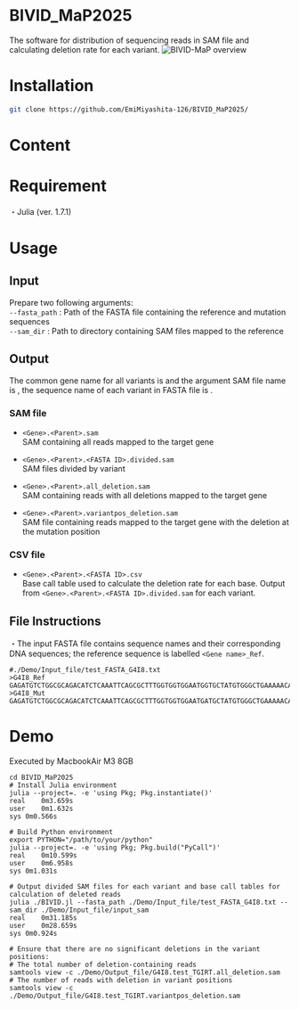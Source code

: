 # BIVID_MaP2025

The software for distribution of sequencing reads in SAM file and calculating deletion rate for each variant.
![BIVID-MaP overview](https://raw.githubusercontent.com/EmiMiyashita-126/ForImages2/main/images/250505_Github_BIVID_MaP.jpg)

# Installation 
```bash
git clone https://github.com/EmiMiyashita-126/BIVID_MaP2025/
```

# Content

# Requirement

・Julia (ver. 1.7.1)

# Usage
## Input

Prepare two  following arguments: <br>
  `--fasta_path` : Path of the FASTA file containing the reference and mutation sequences<br>
  `--sam_dir` : Path to directory containing SAM files mapped to the reference<br>


## Output
The common gene name for all variants is <Gene> and the argument SAM file name is <Parent>, the sequence name of each variant in FASTA file is <FASTA ID>. 
### SAM file

- `<Gene>.<Parent>.sam`  
  SAM containing all reads mapped to the target gene<br>

- `<Gene>.<Parent>.<FASTA ID>.divided.sam`  
  SAM files divided by variant

- `<Gene>.<Parent>.all_deletion.sam`  
  SAM containing reads with all deletions mapped to the target gene 

- `<Gene>.<Parent>.variantpos_deletion.sam`  
   SAM file containing reads mapped to the target gene with the deletion at the mutation position

### CSV file

- `<Gene>.<Parent>.<FASTA ID>.csv`  
  Base call table used to calculate the deletion rate for each base. Output from `<Gene>.<Parent>.<FASTA ID>.divided.sam` for each variant. 

## File Instructions
・The input FASTA file contains sequence names and their corresponding DNA sequences; the reference sequence is labelled 	`<Gene name>_Ref`.
```text
#./Demo/Input_file/test_FASTA_G4I8.txt
>G4I8_Ref
GAGATGTCTGGCGCAGACATCTCAAATTCAGCGCTTTGGTGGTGGAATGGTGCTATGTGGGCTGAAAAACAAATCGGGCTTCGGTCCGGTTC
>G4I8_Mut
GAGATGTCTGGCGCAGACATCTCAAATTCAGCGCTTTGGTGGTGGAATGATGCTATGTGGGCTGAAAAACAAATCGGGCTTCGGTCCGGTTC
```

# Demo
Executed by MacbookAir M3 8GB
```text
cd BIVID_MaP2025
# Install Julia environment
julia --project=. -e 'using Pkg; Pkg.instantiate()'
real	0m3.659s
user	0m1.632s
sys	0m0.566s

# Build Python environment
export PYTHON="/path/to/your/python"
julia --project=. -e 'using Pkg; Pkg.build("PyCall")'
real	0m10.599s
user	0m6.958s
sys	0m1.031s

# Output divided SAM files for each variant and base call tables for calculation of deleted reads
julia ./BIVID.jl --fasta_path ./Demo/Input_file/test_FASTA_G4I8.txt --sam_dir ./Demo/Input_file/input_sam
real	0m31.185s
user	0m28.659s
sys	0m0.924s

# Ensure that there are no significant deletions in the variant positions:
# The total number of deletion‐containing reads
samtools view -c ./Demo/Output_file/G4I8.test_TGIRT.all_deletion.sam
# The number of reads with deletion in variant positions
samtools view -c ./Demo/Output_file/G4I8.test_TGIRT.variantpos_deletion.sam
```

















